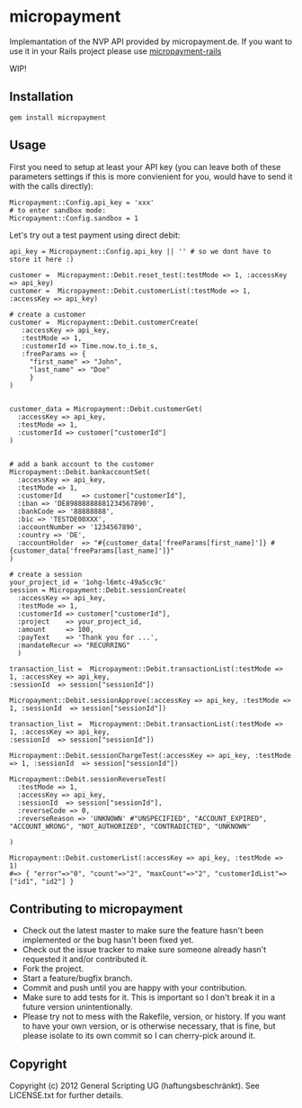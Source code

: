 # micropayment

Implemantation of the NVP API provided by micropayment.de.
If you want to use it in your Rails project please use [micropayment-rails](https://github.com/GeneralScripting/micropayment-rails)


WIP!

## Installation

    gem install micropayment

## Usage

First you need to setup at least your API key
(you can leave both of these parameters settings if this is more convienient for you,
 would have to send it with the calls directly):

    Micropayment::Config.api_key = 'xxx'
    # to enter sandbox mode:
    Micropayment::Config.sandbox = 1

Let's try out a test payment using direct debit:

```
api_key = Micropayment::Config.api_key || '' # so we dont have to store it here :) 

customer =  Micropayment::Debit.reset_test(:testMode => 1, :accessKey => api_key)
customer =  Micropayment::Debit.customerList(:testMode => 1, :accessKey => api_key)

# create a customer
customer =  Micropayment::Debit.customerCreate(
   :accessKey => api_key,
   :testMode => 1, 
   :customerId => Time.now.to_i.to_s, 
   :freeParams => {
     "first_name" => "John", 
     "last_name" => "Doe"
     }
)


customer_data = Micropayment::Debit.customerGet(  
  :accessKey => api_key,
  :testMode => 1,
  :customerId => customer["customerId"]
)


# add a bank account to the customer
Micropayment::Debit.bankaccountSet(
  :accessKey => api_key,
  :testMode => 1, 
  :customerId     => customer["customerId"],
  :iban => 'DE89888888881234567890', 
  :bankCode => '88888888',
  :bic => 'TESTDE00XXX',
  :accountNumber => '1234567890',
  :country => 'DE',
  :accountHolder  => "#{customer_data['freeParams[first_name]']} #{customer_data['freeParams[last_name]']}"
)

# create a session
your_project_id = '1ohg-l6mtc-49a5cc9c' 
session = Micropayment::Debit.sessionCreate(
  :accessKey => api_key,
  :testMode => 1, 
  :customerId => customer["customerId"],
  :project    => your_project_id,
  :amount     => 100,
  :payText    => 'Thank you for ...',
  :mandateRecur => "RECURRING"
  )

transaction_list =  Micropayment::Debit.transactionList(:testMode => 1, :accessKey => api_key, 
:sessionId  => session["sessionId"])

Micropayment::Debit.sessionApprove(:accessKey => api_key, :testMode => 1, :sessionId  => session["sessionId"])

transaction_list =  Micropayment::Debit.transactionList(:testMode => 1, :accessKey => api_key, 
:sessionId  => session["sessionId"])

Micropayment::Debit.sessionChargeTest(:accessKey => api_key, :testMode => 1, :sessionId  => session["sessionId"])

Micropayment::Debit.sessionReverseTest(
  :testMode => 1, 
  :accessKey => api_key, 
  :sessionId  => session["sessionId"],
  :reverseCode => 0,
  :reverseReason => 'UNKNOWN' #"UNSPECIFIED", "ACCOUNT_EXPIRED", "ACCOUNT_WRONG", "NOT_AUTHORIZED", "CONTRADICTED", "UNKNOWN"

)
```

```
Micropayment::Debit.customerList(:accessKey => api_key, :testMode => 1)
#=> { "error"=>"0", "count"=>"2", "maxCount"=>"2", "customerIdList"=>["id1", "id2"] }
```


## Contributing to micropayment
 
* Check out the latest master to make sure the feature hasn't been implemented or the bug hasn't been fixed yet.
* Check out the issue tracker to make sure someone already hasn't requested it and/or contributed it.
* Fork the project.
* Start a feature/bugfix branch.
* Commit and push until you are happy with your contribution.
* Make sure to add tests for it. This is important so I don't break it in a future version unintentionally.
* Please try not to mess with the Rakefile, version, or history. If you want to have your own version, or is otherwise necessary, that is fine, but please isolate to its own commit so I can cherry-pick around it.

## Copyright

Copyright (c) 2012 General Scripting UG (haftungsbeschränkt). See LICENSE.txt for further details.

